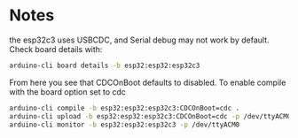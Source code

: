 # Notes

the esp32c3 uses USBCDC, and Serial debug may not work by default.  Check board details with:

```bash
arduino-cli board details -b esp32:esp32:esp32c3
```

From here you see that CDCOnBoot defaults to disabled.  To enable compile with the board option set to cdc

```bash
arduino-cli compile -b esp32:esp32:esp32c3:CDCOnBoot=cdc .
arduino-cli upload -b esp32:esp32:esp32c3:CDCOnBoot=cdc -p /dev/ttyACM0 .
arduino-cli monitor -b esp32:esp32:esp32c3 -p /dev/ttyACM0
```
